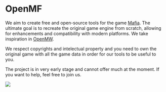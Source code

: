 # OpenMF

We aim to create free and open-source tools for the game [Mafia](https://en.wikipedia.org/wiki/Mafia_(video_game)). The ultimate goal is to recreate the original game engine from scratch, allowing for enhancements and compatibility with modern platforms. We take inspiration in [OpenMW](https://openmw.org/en/).

We respect copyrights and intelectual property and you need to own the original game with all the game data in order for our tools to be useful to you.

The project is in very early stage and cannot offer much at the moment. If you want to help, feel free to join us.

![](https://github.com/OpenMafia/openmf/blob/master/resources/screen.jpg?raw=true)
